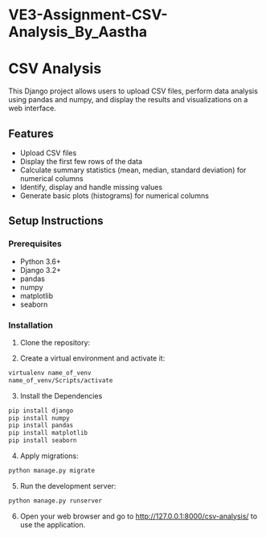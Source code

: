 # VE3-Assignment-CSV-Analysis_By_Aastha

# CSV Analysis

This Django project allows users to upload CSV files, perform data analysis using pandas and numpy, and display the results and visualizations on a web interface.

## Features

- Upload CSV files
- Display the first few rows of the data
- Calculate summary statistics (mean, median, standard deviation) for numerical columns
- Identify, display and handle missing values
- Generate basic plots (histograms) for numerical columns

## Setup Instructions

### Prerequisites

- Python 3.6+
- Django 3.2+
- pandas
- numpy
- matplotlib
- seaborn

### Installation

1. Clone the repository:

2. Create a virtual environment and activate it:

```sh
virtualenv name_of_venv
name_of_venv/Scripts/activate
```

3. Install the Dependencies

```sh
pip install django
pip install numpy
pip install pandas
pip install matplotlib
pip install seaborn
```

4. Apply migrations:

```sh
python manage.py migrate
```

5. Run the development server:

```sh
python manage.py runserver
```

6. Open your web browser and go to http://127.0.0.1:8000/csv-analysis/ to use the application.
